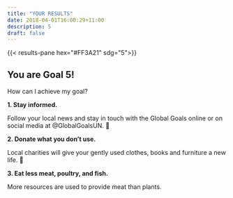 ```yaml
---
title: "YOUR RESULTS"
date: 2018-04-01T16:00:29+11:00
description: 5
draft: false
---
```


{{< results-pane hex="#FF3A21" sdg="5">}}

You are Goal 5!
---

How can I achieve my goal?

**1. Stay informed.** 

Follow your local news and stay in touch with the Global Goals online or on social media at @GlobalGoalsUN. 

**2. Donate what you don’t use.** 

Local charities will give your gently used clothes, books and furniture a new life. 

**3. Eat less meat, poultry, and fish.** 

More resources are used to provide meat than plants.

